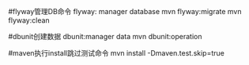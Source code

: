 #flyway管理DB命令
flyway: manager database
mvn flyway:migrate
mvn flyway:clean

#dbunit创建数据
dbunit:manager data
mvn dbunit:operation

#maven执行install跳过测试命令
mvn install -Dmaven.test.skip=true